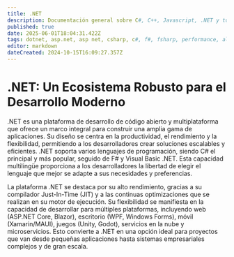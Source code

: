 ```yaml
---
title: .NET
description: Documentación general sobre C#, C++, Javascript, .NET y todo el ecosistema relacionado
published: true
date: 2025-06-01T18:04:31.422Z
tags: dotnet, asp.net, asp net, csharp, c#, f#, fsharp, performance, alto nivel, rendimiento
editor: markdown
dateCreated: 2024-10-15T16:09:27.357Z
---
```


# .NET: Un Ecosistema Robusto para el Desarrollo Moderno
.NET es una plataforma de desarrollo de código abierto y multiplataforma que ofrece un marco integral para construir una amplia gama de aplicaciones. Su diseño se centra en la productividad, el rendimiento y la flexibilidad, permitiendo a los desarrolladores crear soluciones escalables y eficientes. .NET soporta varios lenguajes de programación, siendo C# el principal y más popular, seguido de F# y Visual Basic .NET. Esta capacidad multilingüe proporciona a los desarrolladores la libertad de elegir el lenguaje que mejor se adapte a sus necesidades y preferencias.

La plataforma .NET se destaca por su alto rendimiento, gracias a su compilador Just-In-Time (JIT) y a las continuas optimizaciones que se realizan en su motor de ejecución. Su flexibilidad se manifiesta en la capacidad de desarrollar para múltiples plataformas, incluyendo web (ASP.NET Core, Blazor), escritorio (WPF, Windows Forms), móvil (Xamarin/MAUI), juegos (Unity, Godot), servicios en la nube y microservicios. Esto convierte a .NET en una opción ideal para proyectos que van desde pequeñas aplicaciones hasta sistemas empresariales complejos y de gran escala.

